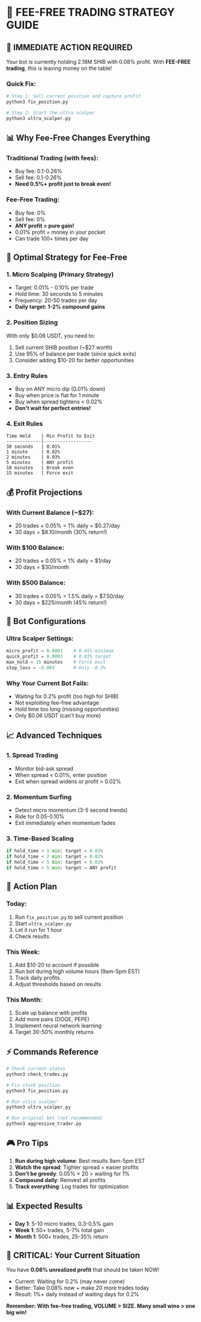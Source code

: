 # 💎 FEE-FREE TRADING STRATEGY GUIDE

## 🚨 IMMEDIATE ACTION REQUIRED

Your bot is currently holding 2.18M SHIB with 0.08% profit. With **FEE-FREE trading**, this is leaving money on the table!

### Quick Fix:
```bash
# Step 1: Sell current position and capture profit
python3 fix_position.py

# Step 2: Start the ultra scalper
python3 ultra_scalper.py
```

## 📊 Why Fee-Free Changes Everything

### Traditional Trading (with fees):
- Buy fee: 0.1-0.26%
- Sell fee: 0.1-0.26%
- **Need 0.5%+ profit just to break even!**

### Fee-Free Trading:
- Buy fee: 0%
- Sell fee: 0%
- **ANY profit = pure gain!**
- 0.01% profit = money in your pocket
- Can trade 100+ times per day

## 🎯 Optimal Strategy for Fee-Free

### 1. **Micro Scalping** (Primary Strategy)
- Target: 0.01% - 0.10% per trade
- Hold time: 30 seconds to 5 minutes
- Frequency: 20-50 trades per day
- **Daily target: 1-2% compound gains**

### 2. **Position Sizing**
With only $0.06 USDT, you need to:
1. Sell current SHIB position (~$27 worth)
2. Use 95% of balance per trade (since quick exits)
3. Consider adding $10-20 for better opportunities

### 3. **Entry Rules**
- Buy on ANY micro dip (0.01% down)
- Buy when price is flat for 1 minute
- Buy when spread tightens < 0.02%
- **Don't wait for perfect entries!**

### 4. **Exit Rules**
```
Time Held    | Min Profit to Exit
-------------|------------------
30 seconds   | 0.01%
1 minute     | 0.02%
2 minutes    | 0.03%
5 minutes    | ANY profit
10 minutes   | Break even
15 minutes   | Force exit
```

## 💰 Profit Projections

### With Current Balance (~$27):
- 20 trades × 0.05% = 1% daily = $0.27/day
- 30 days = $8.10/month (30% return!)

### With $100 Balance:
- 20 trades × 0.05% = 1% daily = $1/day
- 30 days = $30/month

### With $500 Balance:
- 30 trades × 0.05% = 1.5% daily = $7.50/day
- 30 days = $225/month (45% return!)

## 🤖 Bot Configurations

### Ultra Scalper Settings:
```python
micro_profit = 0.0001    # 0.01% minimum
quick_profit = 0.0003    # 0.03% target
max_hold = 15 minutes    # Force exit
stop_loss = -0.003       # Only -0.3%
```

### Why Your Current Bot Fails:
- Waiting for 0.2% profit (too high for SHIB)
- Not exploiting fee-free advantage
- Hold time too long (missing opportunities)
- Only $0.06 USDT (can't buy more)

## 📈 Advanced Techniques

### 1. **Spread Trading**
- Monitor bid-ask spread
- When spread < 0.01%, enter position
- Exit when spread widens or profit > 0.02%

### 2. **Momentum Surfing**
- Detect micro momentum (3-5 second trends)
- Ride for 0.05-0.10%
- Exit immediately when momentum fades

### 3. **Time-Based Scaling**
```python
if hold_time < 1 min: target = 0.03%
if hold_time < 2 min: target = 0.02%
if hold_time < 5 min: target = 0.01%
if hold_time > 5 min: target = ANY profit
```

## 🚀 Action Plan

### Today:
1. Run `fix_position.py` to sell current position
2. Start `ultra_scalper.py` 
3. Let it run for 1 hour
4. Check results

### This Week:
1. Add $10-20 to account if possible
2. Run bot during high volume hours (9am-5pm EST)
3. Track daily profits
4. Adjust thresholds based on results

### This Month:
1. Scale up balance with profits
2. Add more pairs (DOGE, PEPE)
3. Implement neural network learning
4. Target 30-50% monthly returns

## ⚡ Commands Reference

```bash
# Check current status
python3 check_trades.py

# Fix stuck position
python3 fix_position.py

# Run ultra scalper
python3 ultra_scalper.py

# Run original bot (not recommended)
python3 aggressive_trader.py
```

## 🎮 Pro Tips

1. **Run during high volume**: Best results 9am-5pm EST
2. **Watch the spread**: Tighter spread = easier profits
3. **Don't be greedy**: 0.05% × 20 > waiting for 1%
4. **Compound daily**: Reinvest all profits
5. **Track everything**: Log trades for optimization

## 📊 Expected Results

- **Day 1**: 5-10 micro trades, 0.3-0.5% gain
- **Week 1**: 50+ trades, 5-7% total gain  
- **Month 1**: 500+ trades, 25-35% return

## 🔴 CRITICAL: Your Current Situation

You have **0.08% unrealized profit** that should be taken NOW!
- Current: Waiting for 0.2% (may never come)
- Better: Take 0.08% now + make 20 more trades today
- Result: 1%+ daily instead of waiting days for 0.2%

**Remember: With fee-free trading, VOLUME > SIZE. Many small wins > one big win!**
